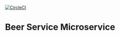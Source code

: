 [![CircleCI](https://dl.circleci.com/status-badge/img/circleci/TzZbH86NJBF6YVemHMYHd/9Jj2jmgHQfqW4BtLc5oU6Q/tree/main.svg?style=svg)](https://dl.circleci.com/status-badge/redirect/circleci/TzZbH86NJBF6YVemHMYHd/9Jj2jmgHQfqW4BtLc5oU6Q/tree/main)
# Beer Service Microservice